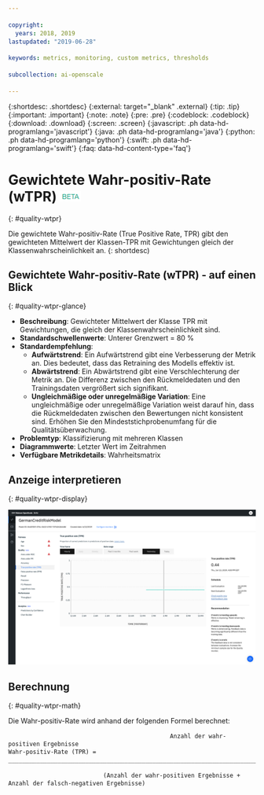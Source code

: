 ```yaml
---

copyright:
  years: 2018, 2019
lastupdated: "2019-06-28"

keywords: metrics, monitoring, custom metrics, thresholds

subcollection: ai-openscale

---
```


{:shortdesc: .shortdesc}
{:external: target="_blank" .external}
{:tip: .tip}
{:important: .important}
{:note: .note}
{:pre: .pre}
{:codeblock: .codeblock}
{:download: .download}
{:screen: .screen}
{:javascript: .ph data-hd-programlang='javascript'}
{:java: .ph data-hd-programlang='java'}
{:python: .ph data-hd-programlang='python'}
{:swift: .ph data-hd-programlang='swift'}
{:faq: data-hd-content-type='faq'}

# Gewichtete Wahr-positiv-Rate (wTPR) ![Beta-Tag](images/beta.png)
{: #quality-wtpr}

Die gewichtete Wahr-positiv-Rate (True Positive Rate, TPR) gibt den gewichteten Mittelwert der Klassen-TPR mit Gewichtungen gleich der Klassenwahrscheinlichkeit an.
{: shortdesc)

## Gewichtete Wahr-positiv-Rate (wTPR) - auf einen Blick
{: #quality-wtpr-glance}

- **Beschreibung**: Gewichteter Mittelwert der Klasse TPR mit Gewichtungen, die gleich der Klassenwahrscheinlichkeit sind.
- **Standardschwellenwerte**: Unterer Grenzwert = 80 %
- **Standardempfehlung**:
   - **Aufwärtstrend**: Ein Aufwärtstrend gibt eine Verbesserung der Metrik an. Dies bedeutet, dass das Retraining des Modells effektiv ist.
   - **Abwärtstrend**: Ein Abwärtstrend gibt eine Verschlechterung der Metrik an. Die Differenz zwischen den Rückmeldedaten und den Trainingsdaten vergrößert sich signifikant.
   - **Ungleichmäßige oder unregelmäßige Variation**: Eine ungleichmäßige oder unregelmäßige Variation weist darauf hin, dass die Rückmeldedaten zwischen den Bewertungen nicht konsistent sind. Erhöhen Sie den Mindeststichprobenumfang für die Qualitätsüberwachung.
- **Problemtyp**: Klassifizierung mit mehreren Klassen
- **Diagrammwerte**: Letzter Wert im Zeitrahmen
- **Verfügbare Metrikdetails**: Wahrheitsmatrix

## Anzeige interpretieren
{: #quality-wtpr-display}

![Abbildung zur gewichteten Wahr-positiv-Rate](images/quality-tpr.png)

## Berechnung
{: #quality-wtpr-math}

Die Wahr-positiv-Rate wird anhand der folgenden Formel berechnet:

```
                                              Anzahl der wahr-positiven Ergebnisse
Wahr-positiv-Rate (TPR) =  _______________________________________________________________________________

                           (Anzahl der wahr-positiven Ergebnisse + Anzahl der falsch-negativen Ergebnisse)
```
